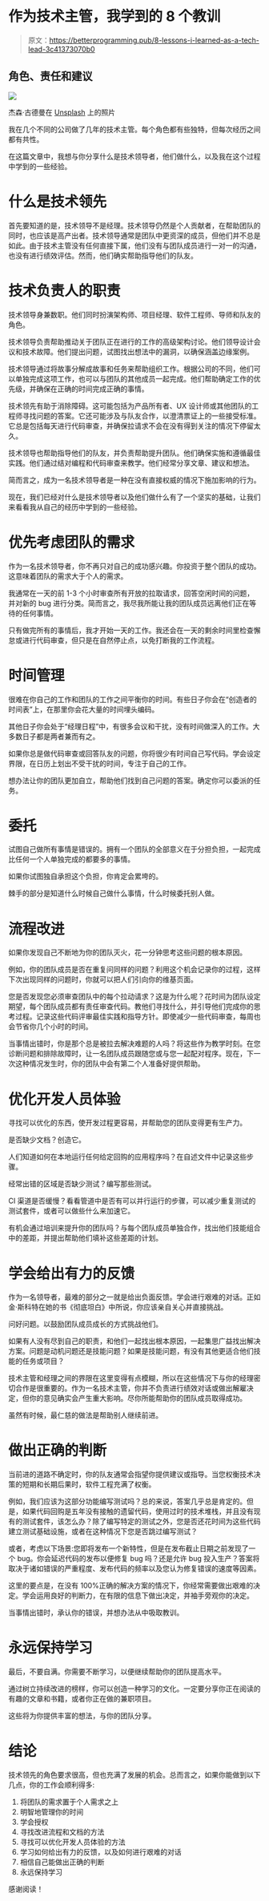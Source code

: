# 作为技术主管，我学到的 8 个教训

> 原文：<https://betterprogramming.pub/8-lessons-i-learned-as-a-tech-lead-3c41373070b0>

## 角色、责任和建议

![](img/b0c2351ed58b5c2528315603622ccda2.png)

杰森·古德曼在 [Unsplash](https://unsplash.com?utm_source=medium&utm_medium=referral) 上的照片

我在几个不同的公司做了几年的技术主管。每个角色都有些独特，但每次经历之间都有共性。

在这篇文章中，我想与你分享什么是技术领导者，他们做什么，以及我在这个过程中学到的一些经验。

# 什么是技术领先

首先要知道的是，技术领导不是经理。技术领导仍然是个人贡献者，在帮助团队的同时，也应该是高产出者。技术领导通常是团队中更资深的成员，但他们并不总是如此。由于技术主管没有任何直接下属，他们没有与团队成员进行一对一的沟通，也没有进行绩效评估。然而，他们确实帮助指导他们的队友。

# 技术负责人的职责

技术领导身兼数职。他们同时扮演架构师、项目经理、软件工程师、导师和队友的角色。

技术领导负责帮助推动关于团队正在进行的工作的高级架构讨论。他们领导设计会议和技术故障。他们提出问题，试图找出想法中的漏洞，以确保涵盖边缘案例。

技术领导通过将故事分解成故事和任务来帮助组织工作。根据公司的不同，他们可以单独完成这项工作，也可以与团队的其他成员一起完成。他们帮助确定工作的优先级，并确保在正确的时间完成正确的事情。

技术领先有助于消除障碍。这可能包括为产品所有者、UX 设计师或其他团队的工程师寻找问题的答案。它还可能涉及与队友合作，以澄清票证上的一些接受标准。它总是包括每天进行代码审查，并确保拉请求不会在没有得到关注的情况下停留太久。

技术领导也帮助指导他们的队友，并负责帮助提升团队。他们确保实施和遵循最佳实践。他们通过结对编程和代码审查来教学。他们经常分享文章、建议和想法。

简而言之，成为一名技术领导者是一种在没有直接权威的情况下施加影响的行为。

现在，我们已经对什么是技术领导者以及他们做什么有了一个坚实的基础，让我们来看看我从自己的经历中学到的一些经验。

# 优先考虑团队的需求

作为一名技术领导者，你不再只对自己的成功感兴趣。你投资于整个团队的成功。这意味着团队的需求大于个人的需求。

我通常在一天的前 1-3 个小时审查所有开放的拉取请求，回答空闲时间的问题，并对新的 bug 进行分类。简而言之，我尽我所能让我的团队成员远离他们正在等待的任何事情。

只有做完所有的事情后，我才开始一天的工作。我还会在一天的剩余时间里检查懈怠或进行代码审查，但只是在自然停止点，以免打断我的工作流程。

# 时间管理

很难在你自己的工作和团队的工作之间平衡你的时间。有些日子你会在“创造者的时间表”上，在那里你会花大量的时间埋头编码。

其他日子你会处于“经理日程”中，有很多会议和干扰，没有时间做深入的工作。大多数日子都是两者兼而有之。

如果你总是做代码审查或回答队友的问题，你将很少有时间自己写代码。学会设定界限，在日历上划出不受干扰的时间，专注于自己的工作。

想办法让你的团队更加自立，帮助他们找到自己问题的答案。确定你可以委派的任务。

# 委托

试图自己做所有事情是错误的。拥有一个团队的全部意义在于分担负担，一起完成比任何一个人单独完成的都要多的事情。

如果你试图独自承担这个负担，你肯定会累垮的。

棘手的部分是知道什么时候自己做什么事情，什么时候委托别人做。

# 流程改进

如果你发现自己不断地为你的团队灭火，花一分钟思考这些问题的根本原因。

例如，你的团队成员是否在重复问同样的问题？利用这个机会记录你的过程，这样下次出现同样的问题时，你就可以把人们引向你的维基页面。

您是否发现您必须审查团队中的每个拉动请求？这是为什么呢？花时间为团队设定期望，每个团队成员都有责任审查代码。教他们寻找什么，并引导他们完成你的思考过程。记录这些代码评审最佳实践和指导方针。即使减少一些代码审查，每周也会节省你几个小时的时间。

当事情出错时，你是那个总是被拉去解决难题的人吗？将这些作为教学时刻。在您诊断问题和排除故障时，让一名团队成员跟随您或与您一起配对程序。现在，下一次这种情况发生时，你的团队中会有第二个人准备好提供帮助。

# 优化开发人员体验

寻找可以优化的东西，使开发过程更容易，并帮助您的团队变得更有生产力。

是否缺少文档？创造它。

人们知道如何在本地运行任何给定回购的应用程序吗？在自述文件中记录这些步骤。

经常出错的区域是否缺少测试？编写那些测试。

CI 渠道是否缓慢？看看管道中是否有可以并行运行的步骤，可以减少重复测试的测试套件，或者可以做些什么来加速它。

有机会通过培训来提升你的团队吗？与每个团队成员单独合作，找出他们技能组合中的差距，并提出帮助他们填补这些差距的计划。

# 学会给出有力的反馈

作为一名领导者，最难的部分之一就是给出负面反馈。学会进行艰难的对话。正如金·斯科特在她的书《彻底坦白》中所说，你应该亲自关心并直接挑战。

问好问题。以鼓励团队成员成长的方式挑战他们。

如果有人没有尽到自己的职责，和他们一起找出根本原因，一起集思广益找出解决方案。问题是动机问题还是技能问题？如果是技能问题，有没有其他更适合他们技能的任务或项目？

技术主管和经理之间的界限在这里变得有点模糊，所以在这些情况下与你的经理密切合作是很重要的。作为一名技术主管，你并不负责进行绩效对话或做出解雇决定，但你的意见确实会产生重大影响。尽你所能帮助你的团队成员取得成功。

虽然有时候，最仁慈的做法是帮助别人继续前进。

# 做出正确的判断

当前进的道路不确定时，你的队友通常会指望你提供建议或指导。当您权衡技术决策的短期和长期后果时，软件工程充满了权衡。

例如，我们应该为这部分功能编写测试吗？总的来说，答案几乎总是肯定的。但是，如果代码回购是五年没有接触的遗留代码，使用过时的技术堆栈，并且没有现有的测试套件，该怎么办？除了编写特定的测试之外，您是否还花时间为这些代码建立测试基础设施，或者在这种情况下您是否跳过编写测试？

或者，考虑以下场景:您即将发布一个新特性，但是在发布截止日期之前发现了一个 bug。你会延迟代码的发布以便修复 bug 吗？还是允许 bug 投入生产？答案将取决于诸如错误的严重程度、发布代码的频率以及您认为修复错误的速度等因素。

这里的要点是，在没有 100%正确的解决方案的情况下，你经常需要做出艰难的决定。学会运用良好的判断力，在有限的信息下做出决定，并袖手旁观你的决定。

当事情出错时，承认你的错误，并想办法从中吸取教训。

# 永远保持学习

最后，不要自满。你需要不断学习，以便继续帮助你的团队提高水平。

通过树立持续改进的榜样，你可以创造一种学习的文化。一定要分享你正在阅读的有趣的文章和书籍，或者你正在做的兼职项目。

这些将为你提供丰富的想法，与你的团队分享。

# 结论

技术领先的角色要求很高，但也充满了发展的机会。总而言之，如果你能做到以下几点，你的工作会顺利得多:

1.  将团队的需求置于个人需求之上
2.  明智地管理你的时间
3.  学会授权
4.  寻找改进流程和文档的方法
5.  寻找可以优化开发人员体验的方法
6.  学习如何给出有力的反馈，以及如何进行艰难的对话
7.  相信自己能做出正确的判断
8.  永远保持学习

感谢阅读！